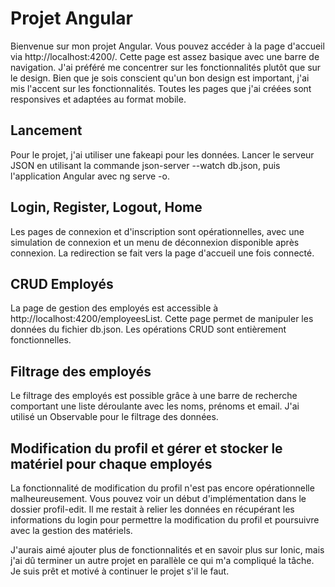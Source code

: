 # Projet Angular

Bienvenue sur mon projet Angular. Vous pouvez accéder à la page d'accueil via http://localhost:4200/. Cette page est assez basique avec une barre de navigation. J'ai préféré me concentrer sur les fonctionnalités plutôt que sur le design. Bien que je sois conscient qu'un bon design est important, j'ai mis l'accent sur les fonctionnalités. Toutes les pages que j'ai créées sont responsives et adaptées au format mobile. 

## Lancement

Pour le projet, j'ai utiliser une fakeapi pour les données. Lancer le serveur JSON en utilisant la commande json-server --watch db.json, puis l'application Angular avec ng serve -o.


## Login, Register, Logout, Home

Les pages de connexion et d'inscription sont opérationnelles, avec une simulation de connexion et un menu de déconnexion disponible après connexion. La redirection se fait vers la page d'accueil une fois connecté.

## CRUD Employés

La page de gestion des employés est accessible à http://localhost:4200/employeesList. Cette page permet de manipuler les données du fichier db.json. Les opérations CRUD sont entièrement fonctionnelles.

## Filtrage des employés 

Le filtrage des employés est possible grâce à une barre de recherche comportant une liste déroulante avec les noms, prénoms et email. J'ai utilisé un Observable pour le filtrage des données.

## Modification du profil et gérer et stocker le matériel pour chaque employés

La fonctionnalité de modification du profil n'est pas encore opérationnelle malheureusement. Vous pouvez voir un début d'implémentation dans le dossier profil-edit. Il me restait à relier les données en récupérant les informations du login pour permettre la modification du profil et poursuivre avec la gestion des matériels.

J'aurais aimé ajouter plus de fonctionnalités et en savoir plus sur Ionic, mais j'ai dû terminer un autre projet en parallèle ce qui m'a compliqué la tâche. Je suis prêt et motivé à continuer le projet s'il le faut.




